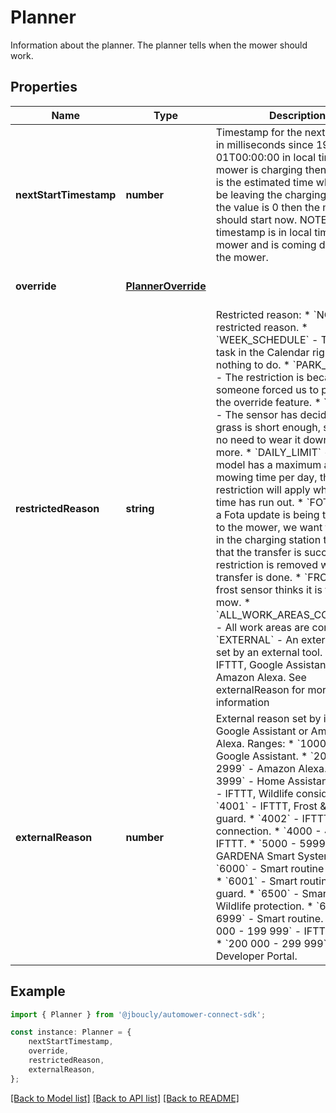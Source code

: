 # Planner

Information about the planner. The planner tells when the mower should work.

## Properties

Name | Type | Description | Notes
------------ | ------------- | ------------- | -------------
**nextStartTimestamp** | **number** | Timestamp for the next auto start in milliseconds since 1970-01-01T00:00:00 in local time.  If the mower is charging then the value is the estimated time when it will be leaving the charging station.  If the value is 0 then the mower should start now.  NOTE! This timestamp is in local time for the mower and is coming directly from the mower. | [default to undefined]
**override** | [**PlannerOverride**](PlannerOverride.md) |  | [optional] [default to undefined]
**restrictedReason** | **string** | Restricted reason:   * &#x60;NONE&#x60; - No restricted reason.   * &#x60;WEEK_SCHEDULE&#x60; - There is no task in the Calendar right now, nothing to do.   * &#x60;PARK_OVERRIDE&#x60; - The restriction is because someone forced us to park, using the override feature.   * &#x60;SENSOR&#x60; - The sensor has decided that the grass is short enough, so there is no need to wear it down even more.   * &#x60;DAILY_LIMIT&#x60; - If a model has a maximum allowed mowing time per day, this restriction will apply when that time has run out.   * &#x60;FOTA&#x60; - When a Fota update is being transferred to the mower, we want to remain in the charging station to ensure that the transfer is successful. The restriction is removed when the transfer is done.   * &#x60;FROST&#x60; - The frost sensor thinks it is too cold to mow.   * &#x60;ALL_WORK_AREAS_COMPLETED&#x60; - All work areas are completed.   * &#x60;EXTERNAL&#x60; - An external reason set by an external tool. Can be IFTTT, Google Assistant or Amazon Alexa. See externalReason for more information  | [default to undefined]
**externalReason** | **number** | External reason set by i.e. IFTTT, Google Assistant or Amazon Alexa. Ranges:   * &#x60;1000 - 1999&#x60; - Google Assistant.   * &#x60;2000 - 2999&#x60; - Amazon Alexa.   * &#x60;3000 - 3999&#x60; - Home Assistant.   * &#x60;4000&#x60; - IFTTT, Wildlife consideration.   * &#x60;4001&#x60; - IFTTT, Frost &amp; rain guard.   * &#x60;4002&#x60; - IFTTT, Calendar connection.   * &#x60;4000 - 4999&#x60; - IFTTT.   * &#x60;5000 - 5999&#x60; - GARDENA Smart System.   * &#x60;6000&#x60; - Smart routine Rain guard   * &#x60;6001&#x60; - Smart routine Frost guard.   * &#x60;6500&#x60; - Smart routine Wildlife protection.   * &#x60;6000 - 6999&#x60; - Smart routine.   * &#x60;100 000 - 199 999&#x60; - IFTTT applets.   * &#x60;200 000 - 299 999&#x60; - Developer Portal.  | [optional] [default to undefined]

## Example

```typescript
import { Planner } from '@jboucly/automower-connect-sdk';

const instance: Planner = {
    nextStartTimestamp,
    override,
    restrictedReason,
    externalReason,
};
```

[[Back to Model list]](../README.md#documentation-for-models) [[Back to API list]](../README.md#documentation-for-api-endpoints) [[Back to README]](../README.md)
